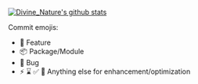 [![Divine_Nature's github stats](https://github-readme-stats.vercel.app/api?username=dnature)](https://github.com/anuraghazra/github-readme-stats)

Commit emojis:

- 🚀 Feature
- 📦 Package/Module
- 🐛 Bug
- ⚡ ⌛ ✅ 🍌 Anything else for enhancement/optimization
